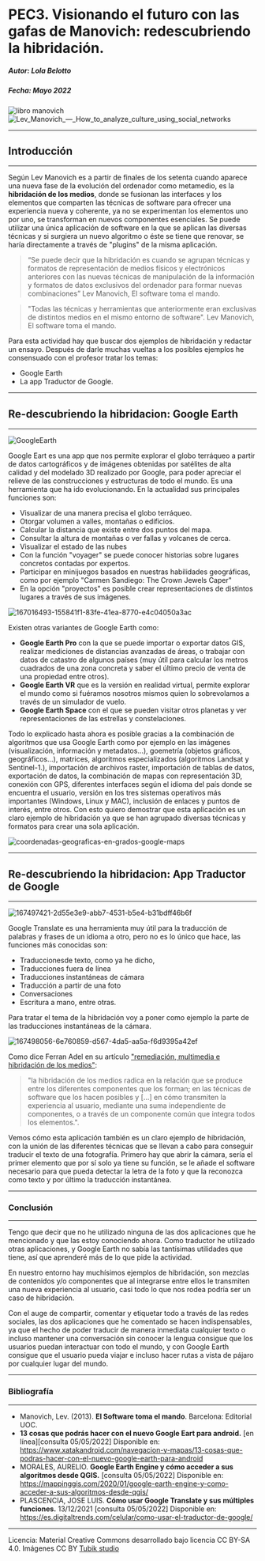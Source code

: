 # PEC3. Visionando el futuro con las gafas de Manovich: redescubriendo la hibridación.
##### Autor: ***Lola Belotto***
##### Fecha: Mayo 2022
![libro manovich](https://user-images.githubusercontent.com/104820395/166888962-618c79b7-cd19-46ef-87d1-ffac616afd5a.jpg)
![Lev_Manovich_—_How_to_analyze_culture_using_social_networks](https://user-images.githubusercontent.com/104820395/168021162-271c77de-c236-4910-a39b-e0fedf7dde1b.jpg)


***
## **Introducción**
***
Según Lev Manovich es a partir de finales de los setenta cuando aparece una nueva fase de la evolución del ordenador como metamedio, es la **hibridación de los medios**, donde se fusionan las interfaces y los elementos que comparten las técnicas de software para ofrecer una experiencia nueva y coherente, ya no se experimentan los elementos uno por uno, se transforman en nuevos componentes esenciales. Se puede utilizar una única aplicación de software en la que se aplican las diversas técnicas y si surgiera un nuevo algoritmo o éste se tiene que renovar, se haría directamente a través de "plugins" de la misma aplicación.

> “Se puede decir que la hibridación es cuando se agrupan técnicas y formatos de representación de medios físicos y electrónicos
    anteriores con las nuevas técnicas de manipulación de la información y formatos de datos exclusivos del ordenador para formar 
    nuevas combinaciones” Lev Manovich, El software toma el mando.

> "Todas las técnicas y herramientas que anteriormente eran exclusivas de distintos medios <se reunieron> en el mismo entorno de 
    software". Lev Manovich, El software toma el mando.


Para esta actividad hay que buscar dos ejemplos de hibridación y redactar un ensayo. Después de darle muchas vueltas a los posibles ejemplos he consensuado con el profesor tratar los temas:
- Google Earth
- La app Traductor de Google.
 
***
## Re-descubriendo la hibridacion: **Google Earth**
***
    
![GoogleEarth](https://user-images.githubusercontent.com/104820395/167006066-8b168553-2be0-4a14-a530-0519ca6ca15e.jpeg)


Google Eart es una app que nos permite explorar el globo terráqueo a partir de datos cartográficos y de imágenes obtenidas por satélites de alta calidad y del modelado 3D realizado por Google, para poder apreciar el relieve de las construcciones y estructuras de todo el mundo.
Es una herramienta que ha ido evolucionando. En la actualidad sus principales funciones son:
* Visualizar de una manera precisa el globo terráqueo.
* Otorgar volumen a valles, montañas o edificios.
* Calcular la distancia que existe entre dos puntos del mapa.
* Consultar la altura de montañas o ver fallas y volcanes de cerca.
* Visualizar el estado de las nubes
* Con la función "voyager" se puede conocer historias sobre lugares concretos contadas por expertos.
* Participar en minijuegos basados en nuestras habilidades geográficas, como por ejemplo "Carmen Sandiego: The Crown Jewels Caper"
* En la opción "proyectos" es posible crear representaciones de distintos lugares a través de sus imágenes.


![167016493-155841f1-83fe-41ea-8770-e4c04050a3ac](https://user-images.githubusercontent.com/104820395/168016682-efdf7416-5b41-4289-b3ee-bbcb757c2c49.png)


Existen otras variantes de Google Earth como:
- **Google Earth Pro** con la que se puede importar o exportar datos GIS, realizar mediciones de distancias avanzadas de áreas, o trabajar con datos de catastro de algunos países (muy útil para calcular los metros cuadrados de una zona concreta y saber el último precio de venta de una propiedad entre otros).
- **Google Earth VR** que es la versión en realidad virtual, permite explorar el mundo como si fuéramos nosotros mismos quien lo sobrevolamos a través de un simulador de vuelo.
- **Google Earth Space** con el que se pueden visitar otros planetas y ver representaciones de las estrellas y constelaciones.

Todo lo explicado hasta ahora es posible gracias a la combinación de algoritmos que usa Google Earth como por ejemplo en las imágenes (visualización, información y metadatos...), goemetría (objetos gráficos, geográficos...), matrices, algoritmos especializados (algoritmos Landsat y Sentinel-1.), importación de archivos raster, importación de tablas de datos, exportación de datos, la combinación de mapas con representación 3D, conexión con GPS, diferentes interfaces según el idioma del país donde se encuentra el usuario, versión en los tres sistemas operativos más importantes (Windows, Linux y MAC), inclusión de enlaces y puntos de interés, entre otros. 
Con esto quiero demostrar que esta aplicación es un claro ejemplo de hibridación ya que se han agrupado diversas técnicas y formatos para crear una sola aplicación.
    


    
![coordenadas-geograficas-en-grados-google-maps](https://user-images.githubusercontent.com/104820395/168021760-81969e77-7c30-47c1-abe3-d281b2a15d1e.png)
   

***
## Re-descubriendo la hibridacion: App Traductor de Google
***


![167497421-2d55e3e9-abb7-4531-b5e4-b31bdff46b6f](https://user-images.githubusercontent.com/104820395/168019892-3194c553-5c28-4261-adbf-6ddc90b7c36b.jpeg)


    

Google Translate es una herramienta muy útil para la traducción de palabras y frases de un idioma a otro, pero no es lo único que hace, las funciones más conocidas son:
* Traduccionesde texto, como ya he dicho,
* Traducciones fuera de línea
* Traducciones instantáneas de cámara
* Traducción a partir de una foto
* Conversaciones
* Escritura a mano, entre otras.

Para tratar el tema de la hibridación voy a poner como ejemplo la parte de las traducciones instantáneas de la cámara. 


    
![167498056-6e760859-d567-4da5-aa5a-f6d9395a42ef](https://user-images.githubusercontent.com/104820395/168021282-78b00bd8-cd63-4298-a1b9-9ffe5dc7a2c7.jpeg)


Como dice Ferran Adel en su artículo ["remediación, multimedia e hibridación de los medios"](http://multimedia.uoc.edu/blogs/fem/es/remediacio-multimedia-i-hibridacio-dels-mitjans/): 

> "la hibridación de los medios radica en la relación que se produce entre los diferentes componentes que los forman;
en las técnicas de software que los hacen posibles y \[...\] en cómo transmiten la experiencia al usuario, mediante una 
suma independiente de componentes, o a través de un componente común que integra todos los elementos.". 

   
Vemos cómo esta aplicación también es un claro ejemplo de hibridación, con la unión de las diferentes técnicas que se llevan a cabo para conseguir traducir el texto de una fotografía. Primero hay que abrir la cámara, sería el primer elemento que por sí solo ya tiene su función, se le añade el software necesario para que pueda detectar la letra de la foto y que la reconozca como texto y por último la traducción instantánea. 


***
### Conclusión
***

Tengo que decir que no he utilizado ninguna de las dos aplicaciones que he mencionado y que las estoy conociendo ahora. Como traductor he utilizado otras aplicaciones, y Google Earth no sabía las tantísimas utilidades que tiene, así que aprenderé más de lo que pide la actividad.
    
En nuestro entorno hay muchísimos ejemplos de hibridación, son mezclas de contenidos y/o componentes que al integrarse entre ellos le transmiten una nueva experiencia al usuario, casi todo lo que nos rodea podría ser un caso de hibridación.

Con el auge de compartir, comentar y etiquetar todo a través de las redes sociales, las dos aplicaciones que he comentado se hacen indispensables, ya que el hecho de poder traducir de manera inmediata cualquier texto o incluso mantener una conversación sin conocer la lengua consigue que los usuarios puedan interactuar con todo el mundo, y con Google Earth consigue que el usuario pueda viajar e incluso hacer rutas a vista de pájaro por cualquier lugar del mundo.

***
### Bibliografía
***
    
* Manovich, Lev. (2013). **El Software toma el mando**. Barcelona: Editorial UOC. 
* **13 cosas que podrás hacer con el nuevo Google Eart para android.** [en línea][consulta 05/05/2022] Disponible en: https://www.xatakandroid.com/navegacion-y-mapas/13-cosas-que-podras-hacer-con-el-nuevo-google-earth-para-android 
* MORALES, AURELIO. **Google Earth Engine y cómo acceder a sus algoritmos desde QGIS.** [consulta 05/05/2022] Disponible en: https://mappinggis.com/2020/01/google-earth-engine-y-como-acceder-a-sus-algoritmos-desde-qgis/
* PLASCENCIA, JOSE LUIS. **Cómo usar Google Translate y sus múltiples funciones.** 13/12/2021 [consulta 05/05/2022] Disponible en: https://es.digitaltrends.com/celular/como-usar-el-traductor-de-google/






----

Licencia: Material Creative Commons desarrollado bajo licencia CC BY-SA 4.0. Imágenes CC BY [Tubik studio](https://blog.tubikstudio.com/how-to-create-original-flat-illustrations-designers-tips/) 
